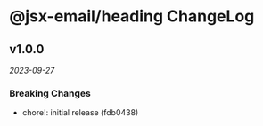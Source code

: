 # @jsx-email/heading ChangeLog

## v1.0.0

_2023-09-27_

### Breaking Changes

- chore!: initial release (fdb0438)